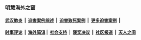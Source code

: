 
### 明慧海外之窗

####  [武汉肺炎](indexes/365.md?t=05071301) &nbsp;|&nbsp;  [迫害案例综述](indexes/328.md?t=05071301) &nbsp;|&nbsp; [迫害致死案例](indexes/277.md?t=05071301)  &nbsp;|&nbsp; [更多迫害案例](indexes/81.md?t=05071301)  &nbsp;|&nbsp; 
####  [时事评论](indexes/19.md?t=05071301) &nbsp;|&nbsp; [海外简讯](indexes/245.md?t=05071301)&nbsp;|&nbsp;  [社会支持](indexes/140.md?t=05071301) &nbsp;|&nbsp; [褒奖决议](indexes/282.md?t=05071301) &nbsp;|&nbsp; [社区报道](indexes/91.md?t=05071301)  &nbsp;|&nbsp; [天人之间](indexes/78.md?t=05071301) 

